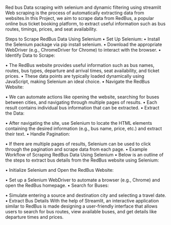 
Red bus Data scraping with selenium and dynamic filtering using streamlit
       Web scraping is the process of automatically extracting data from websites.In this Project, we aim to scrape data from RedBus, a popular online bus ticket booking platform, to extract useful information such as bus routes, timings, prices, and seat availability.

Steps to Scrape RedBus Data Using Selenium
•	Set Up Selenium:
•	Install the Selenium package via pip install selenium.
•	Download the appropriate WebDriver (e.g., ChromeDriver for Chrome) to interact with the browser.
•	Identify Data to Scrape:

•	The RedBus website provides useful information such as bus names, routes, bus types, departure and arrival times, seat availability, and ticket prices.
•	These data points are typically loaded dynamically using JavaScript, making Selenium an ideal choice.
•	Navigate the RedBus Website:

•	We can automate actions like opening the website, searching for buses between cities, and navigating through multiple pages of results.
•	Each result contains individual bus information that can be extracted.
•	Extract the Data:

•	After navigating the site, use Selenium to locate the HTML elements containing the desired information (e.g., bus name, price, etc.) and extract their text.
•	Handle Pagination:

•	If there are multiple pages of results, Selenium can be used to click through the pagination and scrape data from each page.
•	Example Workflow of Scraping RedBus Data Using Selenium
•	Below is an outline of the steps to extract bus details from the RedBus website using Selenium:

•	Initialize Selenium and Open the RedBus Website:

•	Set up a Selenium WebDriver to automate a browser (e.g., Chrome) and open the RedBus homepage.
•	Search for Buses:

•	Simulate entering a source and destination city and selecting a travel date.
•	Extract Bus Details
                 With the help of Streamlit, an interactive application similar to RedBus is made designing a user-friendly interface that allows users to search for bus routes, view available buses, and get details like departure times and prices.

